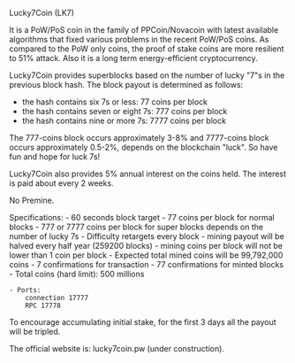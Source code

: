 
Lucky7Coin (LK7) 

It is a PoW/PoS coin in the family of PPCoin/Novacoin with latest available algorithms that fixed various problems in the recent PoW/PoS coins. As compared to the PoW only coins, the proof of stake coins are more resilient to 51% attack. Also it is a long term energy-efficient cryptocurrency.

Lucky7Coin provides superblocks based on the number of lucky "7"s in the previous block hash. The block payout is determined as follows:
- the hash contains six 7s or less: 77 coins per block
- the hash contains seven or eight 7s: 777 coins per block
- the hash contains nine or more 7s: 7777 coins per block

The 777-coins block occurs approximately 3-8% and 7777-coins block occurs approximately 0.5-2%, depends on the blockchain "luck". So have fun and hope for luck 7s!

Lucky7Coin also provides 5% annual interest on the coins held. The interest is paid about every 2 weeks.

No Premine.


Specifications:
	- 60 seconds block target
	- 77 coins per block for normal blocks
	- 777 or 7777 coins per block for super blocks depends on the number of lucky 7s
	- Difficulty retargets every block 
	- mining payout will be halved every half year (259200 blocks)
	- mining coins per block will not be lower than 1 coin per block
	- Expected total mined coins will be 99,792,000 coins
	- 7 confirmations for transaction
	- 77 confirmations for minted blocks
	- Total coins (hard limit): 500 millions

	- Ports: 
		connection 17777
		RPC 17778

To encourage accumulating initial stake, for the first 3 days all the payout will be tripled.


The official website is: lucky7coin.pw (under construction).
